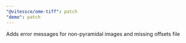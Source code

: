```yaml
---
"@vitessce/ome-tiff": patch
"demo": patch
---
```


Adds error messages for non-pyramidal images and missing offsets file
